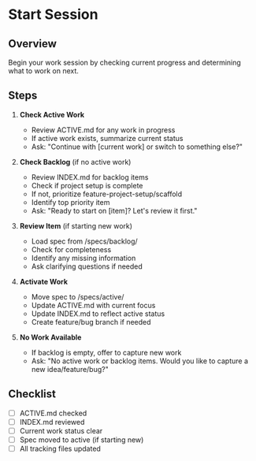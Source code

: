 # Start Session

## Overview
Begin your work session by checking current progress and determining what to work on next.

## Steps

1. **Check Active Work**
   - Review ACTIVE.md for any work in progress
   - If active work exists, summarize current status
   - Ask: "Continue with [current work] or switch to something else?"

2. **Check Backlog** (if no active work)
   - Review INDEX.md for backlog items
   - Check if project setup is complete
   - If not, prioritize feature-project-setup/scaffold
   - Identify top priority item
   - Ask: "Ready to start on [item]? Let's review it first."

3. **Review Item** (if starting new work)
   - Load spec from /specs/backlog/
   - Check for completeness
   - Identify any missing information
   - Ask clarifying questions if needed

4. **Activate Work**
   - Move spec to /specs/active/
   - Update ACTIVE.md with current focus
   - Update INDEX.md to reflect active status
   - Create feature/bug branch if needed

5. **No Work Available**
   - If backlog is empty, offer to capture new work
   - Ask: "No active work or backlog items. Would you like to capture a new idea/feature/bug?"

## Checklist
- [ ] ACTIVE.md checked
- [ ] INDEX.md reviewed
- [ ] Current work status clear
- [ ] Spec moved to active (if starting new)
- [ ] All tracking files updated